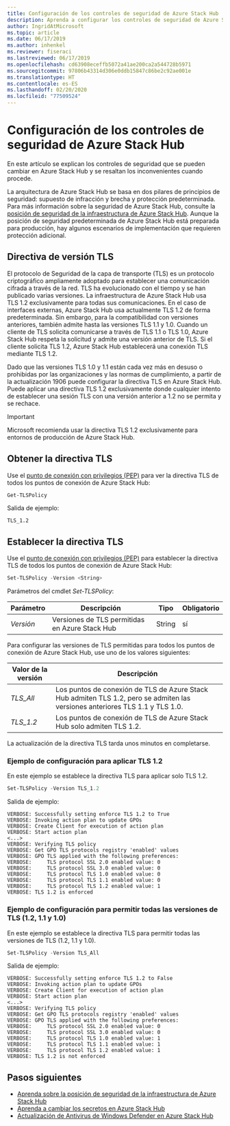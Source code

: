```yaml
---
title: Configuración de los controles de seguridad de Azure Stack Hub
description: Aprenda a configurar los controles de seguridad de Azure Stack Hub
author: IngridAtMicrosoft
ms.topic: article
ms.date: 06/17/2019
ms.author: inhenkel
ms.reviewer: fiseraci
ms.lastreviewed: 06/17/2019
ms.openlocfilehash: cd63908eceffb5072a41ae200ca2a544728b5971
ms.sourcegitcommit: 97806b43314d306e0ddb15847c86be2c92ae001e
ms.translationtype: HT
ms.contentlocale: es-ES
ms.lasthandoff: 02/20/2020
ms.locfileid: "77509524"
---
```

# <a name="configure-azure-stack-hub-security-controls"></a>Configuración de los controles de seguridad de Azure Stack Hub

En este artículo se explican los controles de seguridad que se pueden cambiar en Azure Stack Hub y se resaltan los inconvenientes cuando procede.

La arquitectura de Azure Stack Hub se basa en dos pilares de principios de seguridad: supuesto de infracción y brecha y protección predeterminada. Para más información sobre la seguridad de Azure Stack Hub, consulte la [posición de seguridad de la infraestructura de Azure Stack Hub](azure-stack-security-foundations.md). Aunque la posición de seguridad predeterminada de Azure Stack Hub está preparada para producción, hay algunos escenarios de implementación que requieren protección adicional.

## <a name="tls-version-policy"></a>Directiva de versión TLS

El protocolo de Seguridad de la capa de transporte (TLS) es un protocolo criptográfico ampliamente adoptado para establecer una comunicación cifrada a través de la red. TLS ha evolucionado con el tiempo y se han publicado varias versiones. La infraestructura de Azure Stack Hub usa TLS 1.2 exclusivamente para todas sus comunicaciones. En el caso de interfaces externas, Azure Stack Hub usa actualmente TLS 1.2 de forma predeterminada. Sin embargo, para la compatibilidad con versiones anteriores, también admite hasta las versiones TLS 1.1 y 1.0. Cuando un cliente de TLS solicita comunicarse a través de TLS 1.1 o TLS 1.0, Azure Stack Hub respeta la solicitud y admite una versión anterior de TLS. Si el cliente solicita TLS 1.2, Azure Stack Hub establecerá una conexión TLS mediante TLS 1.2.

Dado que las versiones TLS 1.0 y 1.1 están cada vez más en desuso o prohibidas por las organizaciones y las normas de cumplimiento, a partir de la actualización 1906 puede configurar la directiva TLS en Azure Stack Hub. Puede aplicar una directiva TLS 1.2 exclusivamente donde cualquier intento de establecer una sesión TLS con una versión anterior a 1.2 no se permita y se rechace.

> [!IMPORTANT]
> Microsoft recomienda usar la directiva TLS 1.2 exclusivamente para entornos de producción de Azure Stack Hub.

## <a name="get-tls-policy"></a>Obtener la directiva TLS

Use el [punto de conexión con privilegios (PEP)](azure-stack-privileged-endpoint.md) para ver la directiva TLS de todos los puntos de conexión de Azure Stack Hub:

```powershell
Get-TLSPolicy
```

Salida de ejemplo:

    TLS_1.2

## <a name="set-tls-policy"></a>Establecer la directiva TLS

Use el [punto de conexión con privilegios (PEP)](azure-stack-privileged-endpoint.md) para establecer la directiva TLS de todos los puntos de conexión de Azure Stack Hub:

```powershell
Set-TLSPolicy -Version <String>
```

Parámetros del cmdlet *Set-TLSPolicy*:

| Parámetro | Descripción | Tipo | Obligatorio |
|---------|---------|---------|---------|
| *Versión* | Versiones de TLS permitidas en Azure Stack Hub | String | sí|

Para configurar las versiones de TLS permitidas para todos los puntos de conexión de Azure Stack Hub, use uno de los valores siguientes:

| Valor de la versión | Descripción |
|---------|---------|
| *TLS_All* | Los puntos de conexión de TLS de Azure Stack Hub admiten TLS 1.2, pero se admiten las versiones anteriores TLS 1.1 y TLS 1.0. |
| *TLS_1.2* | Los puntos de conexión de TLS de Azure Stack Hub solo admiten TLS 1.2. | 

La actualización de la directiva TLS tarda unos minutos en completarse.

### <a name="enforce-tls-12-configuration-example"></a>Ejemplo de configuración para aplicar TLS 1.2

En este ejemplo se establece la directiva TLS para aplicar solo TLS 1.2.

```powershell
Set-TLSPolicy -Version TLS_1.2
```

Salida de ejemplo:

    VERBOSE: Successfully setting enforce TLS 1.2 to True
    VERBOSE: Invoking action plan to update GPOs
    VERBOSE: Create Client for execution of action plan
    VERBOSE: Start action plan
    <...>
    VERBOSE: Verifying TLS policy
    VERBOSE: Get GPO TLS protocols registry 'enabled' values
    VERBOSE: GPO TLS applied with the following preferences:
    VERBOSE:     TLS protocol SSL 2.0 enabled value: 0
    VERBOSE:     TLS protocol SSL 3.0 enabled value: 0
    VERBOSE:     TLS protocol TLS 1.0 enabled value: 0
    VERBOSE:     TLS protocol TLS 1.1 enabled value: 0
    VERBOSE:     TLS protocol TLS 1.2 enabled value: 1
    VERBOSE: TLS 1.2 is enforced

### <a name="allow-all-versions-of-tls-12-11-and-10-configuration-example"></a>Ejemplo de configuración para permitir todas las versiones de TLS (1.2, 1.1 y 1.0)

En este ejemplo se establece la directiva TLS para permitir todas las versiones de TLS (1.2, 1.1 y 1.0).

```powershell
Set-TLSPolicy -Version TLS_All
```

Salida de ejemplo:

    VERBOSE: Successfully setting enforce TLS 1.2 to False
    VERBOSE: Invoking action plan to update GPOs
    VERBOSE: Create Client for execution of action plan
    VERBOSE: Start action plan
    <...>
    VERBOSE: Verifying TLS policy
    VERBOSE: Get GPO TLS protocols registry 'enabled' values
    VERBOSE: GPO TLS applied with the following preferences:
    VERBOSE:     TLS protocol SSL 2.0 enabled value: 0
    VERBOSE:     TLS protocol SSL 3.0 enabled value: 0
    VERBOSE:     TLS protocol TLS 1.0 enabled value: 1
    VERBOSE:     TLS protocol TLS 1.1 enabled value: 1
    VERBOSE:     TLS protocol TLS 1.2 enabled value: 1
    VERBOSE: TLS 1.2 is not enforced

## <a name="next-steps"></a>Pasos siguientes

- [Aprenda sobre la posición de seguridad de la infraestructura de Azure Stack Hub](azure-stack-security-foundations.md)
- [Aprenda a cambiar los secretos en Azure Stack Hub](azure-stack-rotate-secrets.md)
- [Actualización de Antivirus de Windows Defender en Azure Stack Hub](azure-stack-security-av.md)
